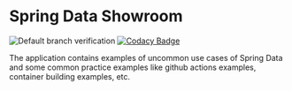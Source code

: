 # Spring Data Showroom

![Default branch verification](https://github.com/artemkaxboy/SpringDataShowroom/workflows/Default%20branch%20verification/badge.svg)
[![Codacy Badge](https://api.codacy.com/project/badge/Grade/519f12293e4844d5b500d51375868bcb)](https://app.codacy.com/gh/artemkaxboy/SpringDataShowroom?utm_source=github.com&utm_medium=referral&utm_content=artemkaxboy/SpringDataShowroom&utm_campaign=Badge_Grade)

The application contains examples of uncommon use cases of Spring Data and some common practice examples like github actions examples, container building examples, etc.
